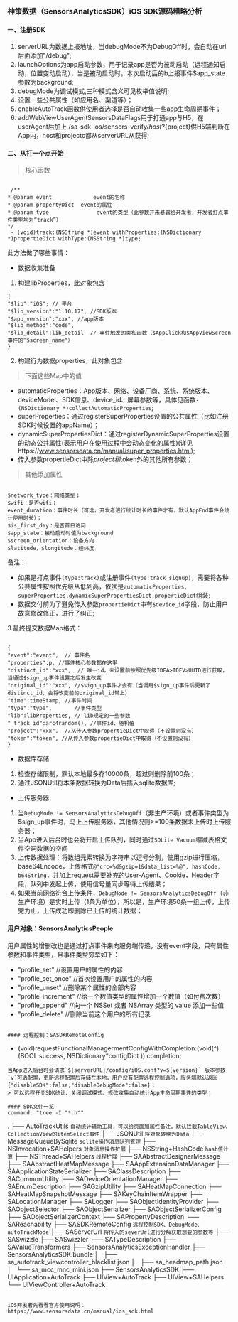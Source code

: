 ### 神策数据（SensorsAnalyticsSDK）iOS SDK源码粗略分析

#### 一、注册SDK
1. serverURL为数据上报地址，当debugMode不为DebugOff时，会自动在url后面添加"/debug";
2. launchOptions为app启动参数，用于记录app是否为被动启动（远程通知启动，位置变动启动），当是被动启动时，本次启动后的b上报事件$app_state参数为background;
3. debugMode为调试模式,三种模式含义可见枚举值说明;
4. 设置一些公共属性（如应用名、渠道等）；
5. enableAutoTrack函数供使用者选择是否自动收集一些app生命周期事件；
6. addWebViewUserAgentSensorsDataFlags用于打通app与H5，在userAgent后加上 /sa-sdk-ios/sensors-verify/${host}?${project}供H5端判断在App内，host和projectc都从serverURL从获得;

#### 二、从打一个点开始
> 核心函数
```

 /**
* @param event             event的名称
* @param propertyDict  event的属性
* @param type               event的类型（此参数并未暴露给开发者，开发者打点事件类型均为“track”）
*/
 - (void)track:(NSString *)event withProperties:(NSDictionary *)propertieDict withType:(NSString *)type;

```

此方法做了哪些事情：
* 数据收集准备
1. 构建libProperties，此对象包含

```
{
"$lib":"iOS"; // 平台
"$lib_version":"1.10.17", //SDK版本
"$app_version":"xxx", //app版本
"$lib_method":"code",
"$lib_detail":lib_detail  // 事件触发的类和函数（$AppClick和$AppViewScreen事件的”$screen_name"）
}

```
2. 构建行为数据properties，此对象包含

> 下面这些Map中的值

- automaticProperties：App版本、网络、设备厂商、系统、系统版本、deviceModel、SDK信息、device_id、屏幕参数等，具体见函数`- (NSDictionary *)collectAutomaticProperties`;
- superProperties：通过registerSuperProperties设置的公共属性（比如注册SDK时候设置的appName）；
- dynamicSuperPropertiesDict：通过registerDynamicSuperProperties设置的动态公共属性(表示用户在使用过程中会动态变化的属性)(详见https://www.sensorsdata.cn/manual/super_properties.html);
- 传入参数propertieDict中除$project和$token外的其他所有参数；

> 其他添加属性


```

$network_type：网络类型；
$wifi：是否wifi；
event_duration：事件时长（可选，开发者进行统计时长的事件才有，默认AppEnd事件会统计使用时长）；
$is_first_day：是否首日访问
$app_state：被动启动时值为background
$screen_orientation：设备方向
$latitude，$longitude：经纬度

````

备注：
- 如果是打点事件`(type:track)`或注册事件`(type:track_signup)`，需要将各种公共属性按照优先级从低到高，依次是`automaticProperties, superProperties,dynamicSuperPropertiesDict,propertieDict`组装;
- 数据交付前为了避免传入参数`propertieDict`中有`$device_id`字段，防止用户故意修改修正，进行了纠正;

3.最终提交数据Map格式：

```

{
"event":"event",  // 事件名
"properties":p, //事件核心参数都在这里
"distinct_id":"xxx",  // 唯一id，未设置前按照优先级IDFA>IDFV>UUID进行获取，当通过$sign_up事件设置之后发生改变
"original_id":"xxx", //$sign_up事件才会有（当调用$sign_up事件后更新了distinct_id，会将改变前的original_id带上）
"time":timeStamp, //事件时间
"type":"type",       //事件类型
"lib":libProperties, // lib规定的一些参数
"_track_id":arc4random(), //事件id，随机值
"project":"xxx",  //从传入参数propertieDict中取得（不设置则没有）
"token":"token", //从传入参数propertieDict中取得（不设置则没有）
}

```

* 数据库存储
1. 检查存储限制，默认本地最多存10000条，超过则删除前100条；
2. 通过JSONUtil将本条数据转换为Data后插入sqlite数据库;

* 上传服务器
1. 当`DebugMode != SensorsAnalyticsDebugOff`（非生产环境）或者事件类型为$sign_up事件时，马上上传服务器，其他情况则>=100条数据未上传时上传服务器；
2. 当App进入后台时也会将开启上传队列，同时通过`SQLite Vacuum`缩减表格文件空洞数据的空间
3. 上传数据处理：将数组元素转换为字符串以逗号分割，使用gzip进行压缩，base64Encode，上传格式`@"crc=%d&gzip=1&data_list=%@", hashCode, b64String`，并加上request需要补充的User-Agent、Cookie，Header字段，队列中发起上传，使用信号量同步等待上传结果；
4. 如果当前网络符合上传条件，`DebugMode != SensorsAnalyticsDebugOff`（非生产环境）是实时上传（1条为单位），所以是，生产环境50条一组上传，上传完为止，上传成功即删除已上传的统计数据；

#### 用户对象：SensorsAnalyticsPeople
用户属性的增删改也是通过打点事件来向服务端传递，没有event字段，只有属性参数和事件类型，且事件类型穷举如下：

- "profile_set"   //设置用户的属性的内容
- "profile_set_once"  //首次设置用户的属性的内容
- "profile_unset"     //删除某个属性的全部内容
- "profile_increment" //给一个数值类型的属性增加一个数值（如付费次数）
- "profile_append"    //向一个 NSSet 或者 NSArray 类型的 value 添加一些值
- "profile_delete" //删除当前这个用户的所有记录

```

#### 远程控制：SASDKRemoteConfig
```
 - (void)requestFunctionalManagermentConfigWithCompletion:(void(^)(BOOL success, NSDictionary*configDict )) completion;
```
当App进入后台时会请求`${serverURL}/config/iOS.conf?v=${version}` 版本参数`v`可选配置，更新远程配置后存储在本地，用户没有配置远程控制选项，服务端默认返回{"disableSDK":false,"disableDebugMode":false}；
> 可以远程开关SDK统计、关闭调试模式、修改收集自动统计App生命周期事件的类型；

#### SDK文件一览
command: "tree -I "*.h""

```
.
├── AutoTrackUtils              `自动统计辅助工具，可以给页面加属性备注，默认拦截TableView、CollectionView的itemSelect事件`
├── JSONUtil                    `将对象转换为Data`
├── MessageQueueBySqlite        `sqlite操作消息队列管理`
├── NSInvocation+SAHelpers      `对象消息操作扩展`
├── NSString+HashCode           `hash值计算`
├── NSThread+SAHelpers          `线程扩展`
├── SAAbstractDesignerMessage
├── SAAbstractHeatMapMessage
├── SAAppExtensionDataManager
├── SAApplicationStateSerializer
├── SAClassDescription
├── SACommonUtility
├── SADeviceOrientationManager
├── SAEnumDescription
├── SAGzipUtility
├── SAHeatMapConnection
├── SAHeatMapSnapshotMessage
├── SAKeyChainItemWrapper
├── SALocationManager
├── SALogger
├── SAObjectIdentityProvider
├── SAObjectSelector
├── SAObjectSerializer
├── SAObjectSerializerConfig
├── SAObjectSerializerContext
├── SAPropertyDescription
├── SAReachability
├── SASDKRemoteConfig   `远程控制SDK、DebugMode、autoTrackMode`
├── SAServerUrl         `将传入的severUrl进行分解获取想要的参数等`
├── SASwizzle
├── SASwizzler
├── SATypeDescription
├── SAValueTransformers
├── SensorsAnalyticsExceptionHandler
├── SensorsAnalyticsSDK.bundle
│   ├── sa_autotrack_viewcontroller_blacklist.json
│   ├── sa_headmap_path.json
│   └── sa_mcc_mnc_mini.json
├── SensorsAnalyticsSDK
├── UIApplication+AutoTrack
├── UIView+AutoTrack
├── UIView+SAHelpers
└── UIViewController+AutoTrack
```

iOS开发者先看看官方使用说明：https://www.sensorsdata.cn/manual/ios_sdk.html

